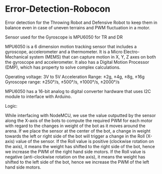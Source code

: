 # Error-Detection-Robocon
Error detection for the Throwing Robot and Defensive Robot to keep them in balance even in case of uneven terrains and PWM fluctuation in a motor.

Sensor used for the Gyroscope is MPU6050 for TR and DR

MPU6050 is a 6 dimension motion tracking sensor that includes a gyroscope, accelerometer and a thermometer. It is a Micro Electro-Mechanical system (MEMS) that can capture motion in X, Y, Z axes on both the gyroscope and accelerometer. It also has a Digital Motion Processor (DMP), which has property to solve complex calculations.

Operating voltage: 3V to 5V
Acceleration Range: ±2g, ±4g, ±8g, ±16g
Gyroscope range: ±250°/s, ±500°/s, ±1000°/s, ±2000°/s

MPU6050 has a 16-bit analog to digital converter hardware that uses I2C module to interface with Arduino.

Logic:

While interfacing with NodeMCU, we use the value outputted by the sensor along the X-axis of the bots to compute the required PWM for each motor with regard to the changes in weight of the bot as it moves around the arena.
If we place the sensor at the center of the bot, a change in weight towards the left or right side of the bot will trigger a change in the Roll (X-axis) value of the sensor.
If the Roll value is positive (clockwise rotation on the axis), it means the weight has shifted to the right side of the bot, hence we increase the PWM of the right hand side motors.
If the Roll value is negative (anti-clockwise rotation on the axis), it means the weight has shifted to the left side of the bot, hence we increase the PWM of the left hand side motors.
